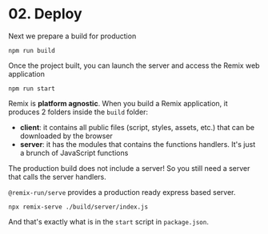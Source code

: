 # 02. Deploy

Next we prepare a build for production

```
npm run build
```

Once the project built, you can launch the server and access the Remix web application

```
npm run start
```

Remix is **platform agnostic**. When you build a Remix application, it produces 2 folders inside the `build` folder:

- **client**: it contains all public files (script, styles, assets, etc.) that can be downloaded by the browser
- **server**: it has the modules that contains the functions handlers. It's just a brunch of JavaScript functions

The production build does not include a server! So you still need a server that calls the server handlers.

`@remix-run/serve` provides a production ready express based server.

```
npx remix-serve ./build/server/index.js
```

And that's exactly what is in the `start` script in `package.json`.
